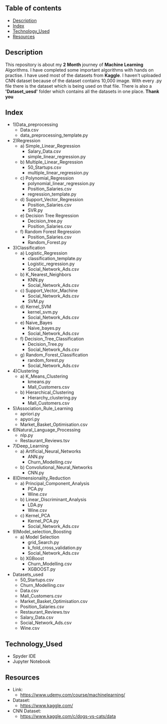 ## Table of contents
* [Description](#description)
* [Index](#index)
* [Technology_Used](#technology_used)
* [Resources](#resources)

## Description
This repository is about my **2 Month** journey of **Machine Learning** Algorithms. I have completed some important algorithms with hands on practise. I have used most of the datasets from **Kaggle**. I haven't uploaded CNN dataset because of the dataset contains 10,000 image. With every .py file there is the dataset which is being used on that file. There is also a **'Dataset_uesd'** folder which contains all the datasets in one place.
**Thank you**

## Index
* 1)Data_preprocessing
  * Data.csv
  * data_preprocessing_template.py
* 2)Regression
  * a) Simple_Linear_Regression
    * Salary_Data.csv
    * simple_linear_regression.py
  * b) Multiple_Linear_Regression
    * 50_Startups.csv
    * multiple_linear_regression.py
  * c) Polynomial_Regression
    * polynomial_linear_regression.py
    * Position_Salaries.csv
    * regression_template.py
  * d) Support_Vector_Regression
    * Position_Salaries.csv
    * SVR.py
  * e) Decision Tree Regression
    * Decision_tree.py
    * Position_Salaries.csv
  * f) Random Forest Regression
    * Position_Salaries.csv
    * Random_Forest.py
* 3)Classification
  * a) Logistic_Regression
    * classification_template.py
    * Logistic_regression.py
    * Social_Network_Ads.csv
  * b) K_Nearest_Neighbors
    * KNN.py
    * Social_Network_Ads.csv
  * c) Support_Vector_Machine
    * Social_Network_Ads.csv
    * SVM.py
  * d) Kernel_SVM
    * kernel_svm.py
    * Social_Network_Ads.csv
  * e) Naive_Bayes
    * Naive_bayes.py
    * Social_Network_Ads.csv
  * f) Decision_Tree_Classification
    * Decision_Tree.py
    * Social_Network_Ads.csv
  * g) Random_Forest_Classification
    * random_forest.py
    * Social_Network_Ads.csv
* 4)Clustering
  * a) K_Means_Clustering
    * kmeans.py
    * Mall_Customers.csv
  * b) Hierarchical_Clustering
    * Hierarchy_clustering.py
    * Mall_Customers.csv
* 5)Association_Rule_Learning
    * apriori.py
    * apyori.py
    * Market_Basket_Optimisation.csv
* 6)Natural_Language_Processing
    * nlp.py
    * Restaurant_Reviews.tsv
* 7)Deep_Learning
  * a) Artificial_Neural_Networks
    * ANN.py
    * Churn_Modelling.csv
  * b) Convolutional_Neural_Networks
    * CNN.py
* 8)Dimensionality_Reduction
  * a) Principal_Component_Analysis
    * PCA.py
    * Wine.csv
  * b) Linear_Discriminant_Analysis
     * LDA.py
     * Wine.csv
  * c) Kernel_PCA
     * Kernel_PCA.py
     * Social_Network_Ads.csv
* 9)Model_selection_Boosting
  * a) Model Selection
     * grid_Search.py
     * k_fold_cross_validation.py
     * Social_Network_Ads.csv
  * b) XGBoost
     * Churn_Modelling.csv
     * XGBOOST.py
* Datasets_used
  * 50_Startups.csv
  * Churn_Modelling.csv
  * Data.csv
  * Mall_Customers.csv
  * Market_Basket_Optimisation.csv
  * Position_Salaries.csv
  * Restaurant_Reviews.tsv
  * Salary_Data.csv
  * Social_Network_Ads.csv
  * Wine.csv
  
## Technology_Used
  * Spyder IDE
  * Jupyter Notebook
  
## Resources

* Link:
  * https://www.udemy.com/course/machinelearning/
* Dataset:
  * https://www.kaggle.com/
* CNN Dataset:
  * https://www.kaggle.com/c/dogs-vs-cats/data
